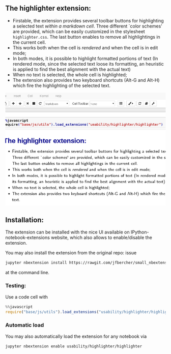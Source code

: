 
## The highlighter extension:

- Firstable, the extension provides <span class="mark">several toolbar buttons</span> for highlighting a selected text _within a markdown cell_. Three different \`color schemes' are provided, which can be easily customized in the stylesheet `highlighter.css`. The last button enables to remove all highlightings in the current cell. 
- This works both <span class="burk">when the cell is _rendered_ and when the cell is in edit mode</span>; 
- In both modes, it is possible to highlight formatted portions of text (In rendered mode, since the selected text loose its formatting, an heuristic is applied to find the best alignment with the actual text)
- When no text is selected, the whole cell is highlighted; 
- The extension also provides two keyboard shortcuts (Alt-G and Alt-H) which fire the highlighting of the selected text. 


![](image.gif)

## Installation:

The extension can be installed with the nice UI available on IPython-notebook-extensions website, which also allows to enable/disable the extension. 

You may also install the extension from the original repo: issue
```bash
jupyter nbextension install https://rawgit.com/jfbercher/small_nbextensions/master/highlighter.zip  --user

```
at the command line.

### Testing: 

Use a code cell with
```javascript
%%javascript
require("base/js/utils").load_extensions("usability/highlighter/highlighter")
```

### Automatic load
You may also automatically load the extension for any notebook via
```bash
jupyter nbextension enable usability/highlighter/highlighter	
```

